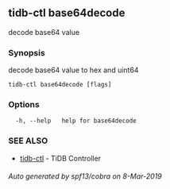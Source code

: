 ## tidb-ctl base64decode

decode base64 value

### Synopsis


decode base64 value to hex and uint64

```
tidb-ctl base64decode [flags]
```

### Options

```
  -h, --help   help for base64decode
```

### SEE ALSO
* [tidb-ctl](tidb-ctl.md)	 - TiDB Controller

###### Auto generated by spf13/cobra on 8-Mar-2019
